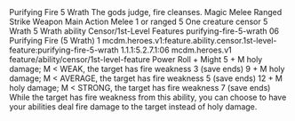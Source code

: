 <ability>
  <name>Purifying Fire</name>
  <cost>5 Wrath</cost>
  <flavor>The gods judge, fire cleanses.</flavor>
  <keywords>
    <keyword>Magic</keyword>
    <keyword>Melee</keyword>
    <keyword>Ranged</keyword>
    <keyword>Strike</keyword>
    <keyword>Weapon</keyword>
  </keywords>
  <type>Main Action</type>
  <distance>Melee 1 or ranged 5</distance>
  <target>One creature</target>
  <metadata>
    <class>censor</class>
    <cost>5 Wrath</cost>
    <cost_amount>5</cost_amount>
    <cost_resource>Wrath</cost_resource>
    <feature_type>ability</feature_type>
    <file_dpath>Censor/1st-Level Features</file_dpath>
    <item_id>purifying-fire-5-wrath</item_id>
    <item_index>06</item_index>
    <item_name>Purifying Fire (5 Wrath)</item_name>
    <level>1</level>
    <scc>mcdm.heroes.v1:feature.ability.censor.1st-level-feature:purifying-fire-5-wrath</scc>
    <scdc>1.1.1:5.2.7.1:06</scdc>
    <source>mcdm.heroes.v1</source>
    <type>feature/ability/censor/1st-level-feature</type>
  </metadata>
  <effects>
    <effect type="roll">
      <roll>Power Roll + Might</roll>
      <t1>5 + M holy damage; M &lt; WEAK, the target has fire weakness 3 (save ends)</t1>
      <t2>9 + M holy damage; M &lt; AVERAGE, the target has fire weakness 5 (save ends)</t2>
      <t3>12 + M holy damage; M &lt; STRONG, the target has fire weakness 7 (save ends)</t3>
    </effect>
    <effect type="mundane">While the target has fire weakness from this ability, you can choose to have your abilities deal fire damage to the target instead of holy damage.</effect>
  </effects>
</ability>
